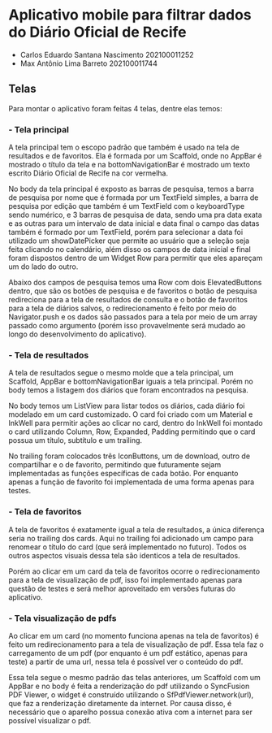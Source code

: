 # Aplicativo mobile para filtrar dados do Diário Oficial de Recife

- Carlos Eduardo Santana Nascimento 202100011252
- Max Antônio Lima Barreto 202100011744

## Telas

  Para montar o aplicativo foram feitas 4 telas, dentre elas temos:

### - Tela principal

  A tela principal tem o escopo padrão que também é usado na tela de resultados e de favoritos.
Ela é formada por um Scaffold, onde no AppBar é mostrado o título da tela e na bottomNavigationBar é mostrado
um texto escrito Diário Oficial de Recife na cor vermelha.

  No body da tela principal é exposto as barras de pesquisa, temos a barra de pesquisa por nome que é formada por
um TextField simples, a barra de pesquisa por edição que também é um TextField com o keyboardType sendo numérico,
e 3 barras de pesquisa de data, sendo uma pra data exata e as outras para um intervalo de data inicial e data final
o campo das datas também é formado por um TextField, porém para selecionar a data foi utilizado um showDatePicker
que permite ao usuário que a seleção seja feita clicando no calendário, além disso os campos de data inicial e final
foram dispostos dentro de um Widget Row para permitir que eles apareçam um do lado do outro. 

  Abaixo dos campos de pesquisa temos uma Row com dois ElevatedButtons dentro, que são os botões de pesquisa e de favoritos
o botão de pesquisa redireciona para a tela de resultados de consulta e o botão de favoritos para a tela de diários salvos,
o redirecionamento é feito por meio do Navigator.push e os dados são passados para a tela por meio de um array passado como argumento
(porém isso provavelmente será mudado ao longo do desenvolvimento do aplicativo).

### - Tela de resultados

  A tela de resultados segue o mesmo molde que a tela principal, um Scaffold, AppBar e bottomNavigationBar iguais a tela principal. 
Porém no body temos a listagem dos diários que foram encontrados na pesquisa.

  No body temos um ListView para listar todos os diários, cada diário foi modelado em um card customizado. O card foi criado
com um Material e InkWell para permitir ações ao clicar no card, dentro do InkWell foi montado o card utilizando Column, Row, Expanded, Padding
permitindo que o card possua um título, subtítulo e um trailing. 

  No trailing foram colocados três IconButtons, um de download, outro de compartilhar e o de favorito, permitindo que futuramente sejam implementadas as funções específicas de cada botão. Por enquanto apenas a função de favorito foi implementada de uma forma apenas para testes.

### - Tela de favoritos

  A tela de favoritos é exatamente igual a tela de resultados, a única diferença seria no trailing dos cards. Aqui no trailing foi adicionado um
campo para renomear o título do card (que será implementado no futuro). Todos os outros aspectos visuais dessa tela são identicos a tela de resultados.

  Porém ao clicar em um card da tela de favoritos ocorre o redirecionamento para a tela de visualização de pdf, isso foi implementado apenas para
questão de testes e será melhor aproveitado em versões futuras do aplicativo.

### - Tela visualização de pdfs

  Ao clicar em um card (no momento funciona apenas na tela de favoritos) é feito um redirecionamento para a tela de visualização de pdf.
Essa tela faz o carregamento de um pdf (por enquanto é um pdf estático, apenas para teste) a partir de uma url, nessa tela é possível ver o conteúdo
do pdf.

  Essa tela segue o mesmo padrão das telas anteriores, um Scaffold com um AppBar e no body é feita a renderização do pdf utilizando o SyncFusion PDF Viewer,
o widget é construído utilizando o SfPdfViewer.network(url), que faz a renderização diretamente da internet. Por causa disso, é necessário que o aparelho
possua conexão ativa com a internet para ser possível visualizar o pdf.
